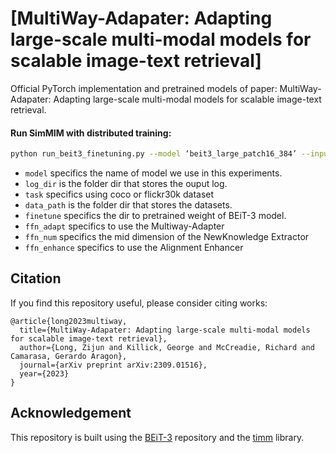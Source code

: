 # [MultiWay-Adapater: Adapting large-scale multi-modal models for scalable image-text retrieval]

Official PyTorch implementation and pretrained models of paper: MultiWay-Adapater: Adapting large-scale multi-modal models for scalable image-text retrieval. 


#### Run SimMIM with distributed training:
```bash
python run_beit3_finetuning.py --model ‘beit3_large_patch16_384’ --input_size 224 --task ‘coco_retrieval’ --batch_size 128 --layer_decay 0.65 --lr 2e-4 --epochs 30 --warmup_epochs 3 --drop_path 0.2 --sentencepiece_model ‘beit3.spm’ --data_path ‘path/to/your/dataset’ --output_dir 'coco_retrieval_output/' --log_dir '/coco_retrieval_log/' --weight_decay 0.05  --save_ckpt_freq 1 --finetune 'beit3_large_itc_patch16_224.pth' --num_max_bpe_tokens 64 --ffn_adapt --ffn_mode both --ffn_num 64 --ffn_adapter_scalar 0.6 --ffn_enhance
```
- `model` specifics the name of model we use in this experiments. 
- `log_dir` is the folder dir that stores the ouput log.
- `task`  specifics using coco or flickr30k dataset
- `data_path` is the folder dir that stores the datasets.
- `finetune` specifics the dir to pretrained weight of BEiT-3 model.
- `ffn_adapt` specifics to use the Multiway-Adapter
- `ffn_num` specifics the mid dimension of the NewKnowledge Extractor 
- `ffn_enhance` specifics to use the Alignment Enhancer



## Citation

If you find this repository useful, please consider citing works:
```
@article{long2023multiway,
  title={MultiWay-Adapater: Adapting large-scale multi-modal models for scalable image-text retrieval},
  author={Long, Zijun and Killick, George and McCreadie, Richard and Camarasa, Gerardo Aragon},
  journal={arXiv preprint arXiv:2309.01516},
  year={2023}
}
```


## Acknowledgement

This repository is built using the [BEiT-3](https://github.com/microsoft/unilm/tree/master/beit3) repository and the [timm](https://github.com/rwightman/pytorch-image-models) library.


